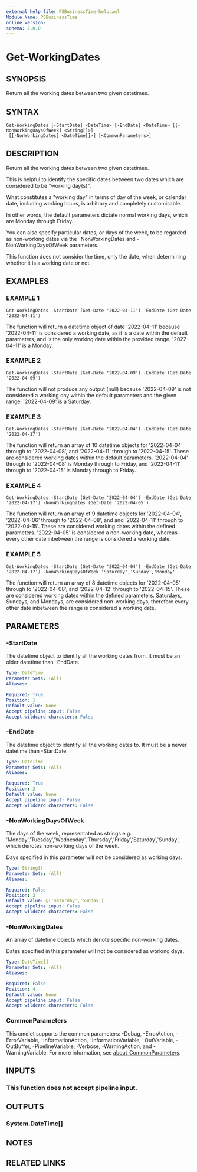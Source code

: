 ```yaml
---
external help file: PSBusinessTime-help.xml
Module Name: PSBusinessTime
online version:
schema: 2.0.0
---
```


# Get-WorkingDates

## SYNOPSIS
Return all the working dates between two given datetimes.

## SYNTAX

```
Get-WorkingDates [-StartDate] <DateTime> [-EndDate] <DateTime> [[-NonWorkingDaysOfWeek] <String[]>]
 [[-NonWorkingDates] <DateTime[]>] [<CommonParameters>]
```

## DESCRIPTION
Return all the working dates between two given datetimes.

This is helpful to identify the specific dates between two dates which are considered to be "working day(s)".

What constitutes a "working day" in terms of day of the week, or calendar date, including working hours, is arbitrary and completely customisable.

In other words, the default parameters dictate normal working days, which are Monday through Friday.

You can also specify particular dates, or days of the week, to be regarded as non-working dates via the -NonWorkingDates and -NonWorkingDaysOfWeek parameters.

This function does not consider the time, only the date, when determining whether it is a working date or not.

## EXAMPLES

### EXAMPLE 1
```
Get-WorkingDates -StartDate (Get-Date '2022-04-11') -EndDate (Get-Date '2022-04-11')
```

The function will return a datetime object of date '2022-04-11' because '2022-04-11' is considered a working date, as it is a date within the default parameters, and is the only working date within the provided range.
'2022-04-11' is a Monday.

### EXAMPLE 2
```
Get-WorkingDates -StartDate (Get-Date '2022-04-09') -EndDate (Get-Date '2022-04-09')
```

The function will not produce any output (null) because '2022-04-09' is not considered a working day within the default parameters and the given range.
'2022-04-09' is a Saturday.

### EXAMPLE 3
```
Get-WorkingDates -StartDate (Get-Date '2022-04-04') -EndDate (Get-Date '2022-04-17')
```

The function will return an array of 10 datetime objects for '2022-04-04' through to '2022-04-08', and '2022-04-11' through to '2022-04-15'.
These are considered working dates within the default parameters.
'2022-04-04' through to '2022-04-08' is Monday through to Friday, and '2022-04-11' through to '2022-04-15' is Monday through to Friday.

### EXAMPLE 4
```
Get-WorkingDates -StartDate (Get-Date '2022-04-04') -EndDate (Get-Date '2022-04-17') -NonWorkingDates (Get-Date '2022-04-05')
```

The function will return an array of 9 datetime objects for '2022-04-04', '2022-04-06' through to '2022-04-08', and and '2022-04-11' through to '2022-04-15'.
These are considered working dates within the defined parameters.
'2022-04-05' is considered a non-working date, whereas every other date inbetween the range is considered a working date.

### EXAMPLE 5
```
Get-WorkingDates -StartDate (Get-Date '2022-04-04') -EndDate (Get-Date '2022-04-17') -NonWorkingDaysOfWeek 'Saturday','Sunday','Monday'
```

The function will return an array of 8 datetime objects for '2022-04-05' through to '2022-04-08', and '2022-04-12' through to '2022-04-15'.
These are considered working dates within the defined parameters.
Saturdays, Sundays, and Mondays, are considered non-working days, therefore every other date inbetween the range is considered a working date.

## PARAMETERS

### -StartDate
The datetime object to identify all the working dates from.
It must be an older datetime than -EndDate.

```yaml
Type: DateTime
Parameter Sets: (All)
Aliases:

Required: True
Position: 1
Default value: None
Accept pipeline input: False
Accept wildcard characters: False
```

### -EndDate
The datetime object to identify all the working dates to.
It must be a newer datetime than -StartDate.

```yaml
Type: DateTime
Parameter Sets: (All)
Aliases:

Required: True
Position: 2
Default value: None
Accept pipeline input: False
Accept wildcard characters: False
```

### -NonWorkingDaysOfWeek
The days of the week, representated as strings e.g.
'Monday','Tuesday','Wednesday','Thursday','Friday','Saturday','Sunday', which denotes non-working days of the week.

Days specified in this parameter will not be considered as working days.

```yaml
Type: String[]
Parameter Sets: (All)
Aliases:

Required: False
Position: 3
Default value: @('Saturday','Sunday')
Accept pipeline input: False
Accept wildcard characters: False
```

### -NonWorkingDates
An array of datetime objects which denote specific non-working dates.

Dates specified in this parameter will not be considered as working days.

```yaml
Type: DateTime[]
Parameter Sets: (All)
Aliases:

Required: False
Position: 4
Default value: None
Accept pipeline input: False
Accept wildcard characters: False
```

### CommonParameters
This cmdlet supports the common parameters: -Debug, -ErrorAction, -ErrorVariable, -InformationAction, -InformationVariable, -OutVariable, -OutBuffer, -PipelineVariable, -Verbose, -WarningAction, and -WarningVariable. For more information, see [about_CommonParameters](http://go.microsoft.com/fwlink/?LinkID=113216).

## INPUTS

### This function does not accept pipeline input.
## OUTPUTS

### System.DateTime[]
## NOTES

## RELATED LINKS
